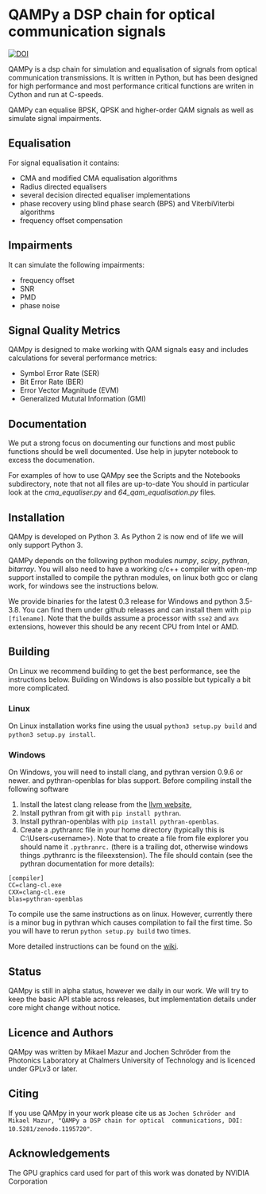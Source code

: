 # QAMPy a DSP chain for optical communication signals

[![DOI](https://zenodo.org/badge/124787512.svg)](https://zenodo.org/badge/latestdoi/124787512)

QAMPy is a dsp chain for simulation and equalisation of signals from optical communication transmissions.
It is written in Python, but has been designed for high performance and most performance critical 
functions are writen in Cython and run at C-speeds. 

QAMPy can equalise BPSK, QPSK and higher-order QAM signals as well as simulate signal impairments. 

## Equalisation 

For signal equalisation it contains:

 * CMA and modified CMA equalisation algorithms 
 * Radius directed equalisers
 * several decision directed equaliser implementations 
 * phase recovery using blind phase search (BPS) and ViterbiViterbi algorithms
 * frequency offset compensation
 
## Impairments
 
It can simulate the following impairments:

 * frequency offset
 * SNR
 * PMD
 * phase noise
 
## Signal Quality Metrics

QAMpy is designed to make working with QAM signals easy and includes calculations for several
performance metrics:

 * Symbol Error Rate (SER)
 * Bit Error Rate (BER)
 * Error Vector Magnitude (EVM)
 * Generalized Mututal Information (GMI)
 
## Documentation

We put a strong focus on documenting our functions and most public functions should be well documented. 
Use help in jupyter notebook to excess the documenation.

For examples of how to use QAMpy see the Scripts and the Notebooks subdirectory, note that not all files are up-to-date
You should in particular look at the *cma_equaliser.py* and *64_qam_equalisation.py* files. 

## Installation

QAMpy is developed on Python 3. As Python 2 is now end of life we will only support Python 3.

QAMPy depends on the following python modules *numpy*, *scipy*, *pythran*, *bitarray*. You will also need to have a 
working c/c++ compiler with open-mp support installed to compile the pythran modules, on linux both gcc or clang work, for
windows see the instructions below.

We provide binaries for the latest 0.3 release for Windows and python 3.5-3.8. You can find them under github releases and can 
install them with `pip [filename]`. Note that the builds assume a processor with `sse2` and `avx` extensions, however this should 
be any recent CPU from Intel or AMD. 

## Building 

On Linux we recommend building to get the best performance, see the instructions below. Building on Windows is also possible 
but typically a bit more complicated.

### Linux

On Linux installation works fine using the usual `python3 setup.py build` and `python3 setup.py install`.

### Windows

On Windows, you will need to install clang, and pythran version 0.9.6 or newer. 
and pythran-openblas for blas support. Before compiling install the following software
1. Install the latest clang release from the [llvm website](https://clang.llvm.org/get_started.html), 
2. Install pythran from git with `pip install pythran`.
3. Install pythran-openblas with `pip install pythran-openblas`.
4. Create a .pythranrc file in your home directory (typically this is C:\Users\<username>). Note that to create a file 
from file explorer you should name it `.pythranrc.` (there is a trailing dot, otherwise windows things .pythranrc is the fileexstension).
The file should contain (see the pythran documentation for more details):
```
[compiler]
CC=clang-cl.exe
CXX=clang-cl.exe
blas=pythran-openblas
```

To compile use the same instructions as on linux. However, currently there is a minor bug in pythran which causes compilation
to fail the first time. So you will have to rerun `python setup.py build` two times.

More detailed instructions can be found on the [wiki](https://github.com/ChalmersPhotonicsLab/QAMpy/wiki/Installation).


## Status

QAMpy is still in alpha status, however we daily in our work. We will try to keep the basic API stable
across releases, but implementation details under core might change without notice.

## Licence and Authors

QAMpy was written by Mikael Mazur and Jochen Schröder from the Photonics Laboratory at Chalmers University of Technology 
and is licenced under GPLv3 or later. 

## Citing

If you use QAMpy in your work please cite us as `Jochen Schröder and Mikael Mazur, "QAMPy a DSP chain for optical 
communications, DOI: 10.5281/zenodo.1195720"`.

## Acknowledgements
The GPU graphics card used for part of this work was donated by NVIDIA Corporation
